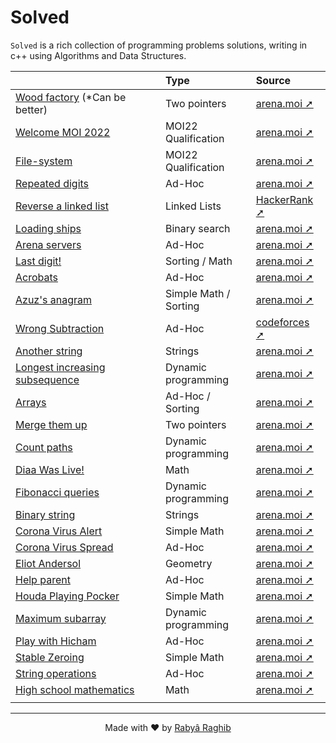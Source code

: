 # Solved

`Solved` is a rich collection of programming problems solutions, writing in c++ using Algorithms and Data Structures.

|                                                                    | Type                  | Source                                                                      |
| :----------------------------------------------------------------- | :-------------------- | :-------------------------------------------------------------------------- |
| [Wood factory](arena/Wood-factory.cpp) (\*Can be better)           | Two pointers          | [arena.moi ➚](https://arena.moi/problem/round9carpentry)                    |
| [Welcome MOI 2022](arena/MOI22-Qualification/Welcome-MOI-2022.cpp) | MOI22 Qualification   | [arena.moi ➚](https://arena.moi/problems)                                   |
| [File-system](arena/MOI22-Qualification/File-system.cpp)           | MOI22 Qualification   | [arena.moi ➚](https://arena.moi/problems)                                   |
| [Repeated digits](arena/Repeated-Digits.cpp)                       | Ad-Hoc                | [arena.moi ➚](https://arena.moi/problem/interviewrepeateddig)               |
| [Reverse a linked list](hackerrank/Reverse-linked-list.cpp)        | Linked Lists          | [HackerRank ➚](https://www.hackerrank.com/challenges/reverse-a-linked-list) |
| [Loading ships](arena/Loading-ships.cpp)                           | Binary search         | [arena.moi ➚](https://arena.moi/problem/seed2)                              |
| [Arena servers](arena/MOI21-Practice/Arena-servers.cpp)            | Ad-Hoc                | [arena.moi ➚](https://arena.moi/problem/mdc1arenaservers)                   |
| [Last digit!](arena/MOI21-Practice/Last-digite.cpp)                | Sorting / Math        | [arena.moi ➚](https://arena.moi/problem/gc4lastdigit)                       |
| [Acrobats](arena/MOI21-Practice/Acrobats.cpp)                      | Ad-Hoc                | [arena.moi ➚](https://arena.moi/problem/moij2020acrobat)                    |
| [Azuz's anagram](arena/MOI21-Practice/Azuz-anagram.cpp)            | Simple Math / Sorting | [arena.moi ➚](https://arena.moi/problem/gc4azuzanagram)                     |
| [Wrong Subtraction](codeforces/Wrong-Subtraction.cpp)              | Ad-Hoc                | [codeforces ➚](https://codeforces.com/contest/977/problem/A)                |
| [Another string](arena/Another-string.cpp)                         | Strings               | [arena.moi ➚](https://arena.moi/problem/mcpc18acestring)                    |
| [Longest increasing subsequence](arena/Dplessonlis.cpp)            | Dynamic programming   | [arena.moi ➚](https://arena.moi/problem/dplessonlis)                        |
| [Arrays](arena/Arrays.cpp)                                         | Ad-Hoc / Sorting      | [arena.moi ➚](https://arena.moi/problem/ncc20array)                         |
| [Merge them up](arena/Merge-them-up.cpp)                           | Two pointers          | [arena.moi ➚](https://arena.moi/problem/divmergethemup)                     |
| [Count paths](arena/Count-paths.cpp)                               | Dynamic programming   | [arena.moi ➚](https://arena.moi/problem/dplessoncountpaths)                 |
| [Diaa Was Live!](arena/Diaa-was-live.cpp)                          | Math                  | [arena.moi ➚](https://arena.moi/problem/gc5countdigits)                     |
| [Fibonacci queries](arena/Fibonacci-queries.cpp)                   | Dynamic programming   | [arena.moi ➚](https://arena.moi/problem/dplessonfibo)                       |
| [Binary string](arena/Binary-string.cpp)                           | Strings               | [arena.moi ➚](https://arena.moi/problem/round6binary)                       |
| [Corona Virus Alert](arena/Corona-virus-alert.cpp)                 | Simple Math           | [arena.moi ➚](https://arena.moi/problem/gc5covidalert)                      |
| [Corona Virus Spread](arena/Corona-virus-spread.cpp)               | Ad-Hoc                | [arena.moi ➚](https://arena.moi/problem/gc5covidspread)                     |
| [Eliot Andersol](arena/Eliot-andersol.cpp)                         | Geometry              | [arena.moi ➚](https://arena.moi/problem/mdc1eliotandersol)                  |
| [Help parent](arena/Help-parent.cpp)                               | Ad-Hoc                | [arena.moi ➚](https://arena.moi/problem/ncc20help)                          |
| [Houda Playing Pocker](arena/Houda-playing-pocker.cpp)             | Simple Math           | [arena.moi ➚](https://arena.moi/problem/gc4houdaplayingpock)                |
| [Maximum subarray](arena/Maximum-subarray.cpp)                     | Dynamic programming   | [arena.moi ➚](https://arena.moi/problem/dplessonkadane)                     |
| [Play with Hicham](arena/Play-with-Hicham.cpp)                     | Ad-Hoc                | [arena.moi ➚](https://arena.moi/problem/ncc20hicham)                        |
| [Stable Zeroing](arena/Stable-zeroing.cpp)                         | Simple Math           | [arena.moi ➚](https://arena.moi/problem/gc4stablezeroing)                   |
| [String operations](arena/String-operations.cpp)                   | Ad-Hoc                | [arena.moi ➚](https://arena.moi/problem/round7operations)                   |
| [High school mathematics](arena/HSchool-maths.cpp)                 | Math                  | [arena.moi ➚](https://arena.moi/problem/gc4highschoolmat)                   |
| <img width="440" height="0">                               | <img width="178" height="0">  | <img width="124" height="0"> |

<!-- Last empty row is to ensure each column take the appropriate space --->

---

<p align="center">Made with ❤️ by <a href="https://www.rabraghib.me">Rabyâ Raghib</a></p>
